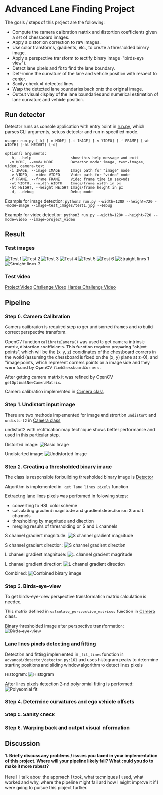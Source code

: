 # Advanced Lane Finding Project

The goals / steps of this project are the following:

* Compute the camera calibration matrix and distortion coefficients given a set of chessboard images.
* Apply a distortion correction to raw images.
* Use color transforms, gradients, etc., to create a thresholded binary image.
* Apply a perspective transform to rectify binary image ("birds-eye view").
* Detect lane pixels and fit to find the lane boundary.
* Determine the curvature of the lane and vehicle position with respect to center.
* Sanity check of detected lines.
* Warp the detected lane boundaries back onto the original image.
* Output visual display of the lane boundaries and numerical estimation of lane curvature and vehicle position.

## Run detector
Detector runs as console application with entry point in [run.py](run.py), which parses CLI arguments, setups detector and run in specified mode.  

```
usage: run.py [-h] [-m MODE] [-i IMAGE] [-v VIDEO] [-f FRAME] [-wt WIDTH] [-ht HEIGHT] [-d]

optional arguments:
  -h, --help                  show this help message and exit
  -m MODE, --mode MODE        Detector mode: image, test-images, video, camera-test
  -i IMAGE, --image IMAGE     Image path for "image" mode
  -v VIDEO, --video VIDEO     Video path for "video" mode
  -f FRAME, --frame FRAME     Video frame time in seconds
  -wt WIDTH, --width WIDTH    Image/frame width in px
  -ht HEIGHT, --height HEIGHT Image/frame height in px
  -d, --debug                 Debug mode
```

Example for image detection: `python3 run.py --width=1280 --height=720 --mode=image --image=test_images/test1.jpg --debug`

Example for video detection: `python3 run.py --width=1280 --height=720 --mode=video --image=project_video`

## Result
### Test images
![Test 1](output_images/test1.jpg)
![Test 2](output_images/test2.jpg)
![Test 3](output_images/test3.jpg)
![Test 4](output_images/test4.jpg)
![Test 5](output_images/test5.jpg)
![Test 6](output_images/test6.jpg)
![Straight lines 1](output_images/straight_lines1.jpg)
![Straight lines 2](output_images/straight_lines2.jpg)

### Test video
[Project Video](output_videos/project_video.mp4)
[Challenge Video](output_videos/challenge_video.mp4)
[Harder Challenge Video](output_videos/challenge_video.mp4)

## Pipeline
### Step 0. Camera Calibration

Camera calibration is required step to get undistorted frames and to build correct perspective transform.

OpenCV function `calibrateCamera()` was used to get camera intrinsic matrix, distortion coefficients.
This function requires preparing "object points", which will be the (x, y, z) coordinates of the chessboard corners in the world (assuming the chessboard is fixed on the (x, y) plane at z=0),
and "image points, which represent corners points on a image side and they were found by OpenCV `findChessboardCorners`.

After getting camera matrix it was refined by OpenCV `getOptimalNewCameraMatrix`.

Camera calibration implemented in [Camera class](detector/camera.py)

### Step 1. Undistort input image 
There are two methods implemented for image undistrortion `undistort` and `undistort2` in [Camera class](detector/camera.py).
 
undistort2 with rectification map technique shows better performance and used in this particular step.

Distorted image:
![Basic Image](test_images/test1.jpg)

Undistorted image:
![Undistorted Image](output_images/test1_undistorted.jpg)

### Step 2. Creating a thresholded binary image
The class is responsible for building thresholded binary image is [Detector](detector/detector.py)

Algorithm is implemented in `_get_lane_lines_pixels` function

Extracting lane lines pixels was performed in following steps:
- converting to HSL color scheme
- calculating gradient magnitude and gradient detection on S and L channels
- thresholding by magnitude and direction
- merging results of thresholding on S and L channels

S channel gradient magnitude:
![S channel gradient magnitude](output_images/test1_s_gradient_mag.png)

S channel gradient direction:
![S channel gradient direction](output_images/test1_s_gradient_dir.png)

L channel gradient magnitude:
![L channel gradient magnitude](output_images/test1_l_gradient_mag.png)

L channel gradient direction:
![L channel gradient direction](output_images/test1_l_gradient_dir.png)

Combined:
![Combined binary image](output_images/test1_gradient_combined.png)

### Step 3. Birds-eye-view
To get birds-eye-view perspective transformation matrix calculation is needed. 

This matrix defined in `calculate_perspective_matrices` function in [Camera](detector/camera.py) class.

Binary thresholded image after perspective transformation:
![Birds-eye-view](output_images/test1_bird_eye_view.png)

### Lane lines pixels detecting and fitting
Detection and fitting implemented in `_fit_lines` function in `advanced/detector/detector.py:161`
and uses histogram peaks to determine starting positions and sliding window algorithm to detect lines pixels.

Histogram:
![Histogram](output_images/test1_hist.png)

After lines pixels detection 2-nd polynomial fitting is performed:
![Polynomial fit](output_images/test1_lines_fit.png)

### Step 4. Determine curvatures and ego vehicle offsets

### Step 5. Sanity check

### Step 6. Warping back and output visual information


## Discussion

#### 1. Briefly discuss any problems / issues you faced in your implementation of this project.  Where will your pipeline likely fail?  What could you do to make it more robust?

Here I'll talk about the approach I took, what techniques I used, what worked and why, where the pipeline might fail and how I might improve it if I were going to pursue this project further.  
